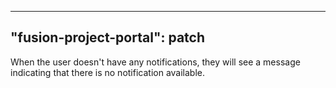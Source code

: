 
---
"fusion-project-portal": patch
--- 
When the user doesn't have any notifications, they will see a message indicating that there is no notification available.
